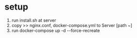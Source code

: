 # setup
1. run install.sh at server
2. copy >> nginx.conf, docker-compose.yml to Server [path ~]
3. run docker-compose up -d --force-recreate
